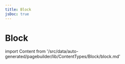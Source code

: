 ```yaml
---
title: Block
jsDoc: true
---
```


# Block

<!--
The reference doc content is generated automatically from the source code.
To update this section, update the doc blocks in the source code
-->

import Content from '/src/data/auto-generated/pagebuilder/lib/ContentTypes/Block/block.md'

<Content />
